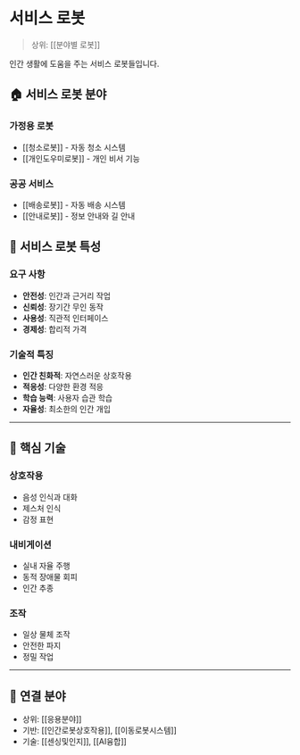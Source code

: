 # 서비스 로봇

> 상위: [[분야별 로봇]]

인간 생활에 도움을 주는 서비스 로봇들입니다.

## 🏠 서비스 로봇 분야

### 가정용 로봇
- [[청소로봇]] - 자동 청소 시스템
- [[개인도우미로봇]] - 개인 비서 기능

### 공공 서비스
- [[배송로봇]] - 자동 배송 시스템
- [[안내로봇]] - 정보 안내와 길 안내

## 🎯 서비스 로봇 특성

### 요구 사항
- **안전성**: 인간과 근거리 작업
- **신뢰성**: 장기간 무인 동작
- **사용성**: 직관적 인터페이스
- **경제성**: 합리적 가격

### 기술적 특징
- **인간 친화적**: 자연스러운 상호작용
- **적응성**: 다양한 환경 적응
- **학습 능력**: 사용자 습관 학습
- **자율성**: 최소한의 인간 개입

---

## 🔗 핵심 기술

### 상호작용
- 음성 인식과 대화
- 제스처 인식
- 감정 표현

### 내비게이션
- 실내 자율 주행
- 동적 장애물 회피
- 인간 추종

### 조작
- 일상 물체 조작
- 안전한 파지
- 정밀 작업

---

## 🔗 연결 분야
- 상위: [[응용분야]]
- 기반: [[인간로봇상호작용]], [[이동로봇시스템]]
- 기술: [[센싱및인지]], [[AI융합]]